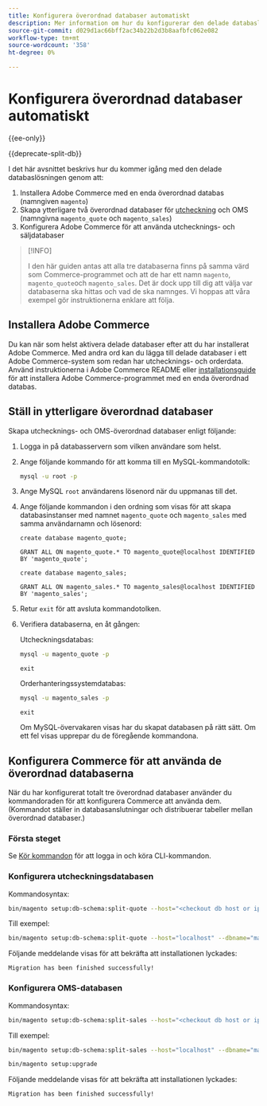 ```yaml
---
title: Konfigurera överordnad databaser automatiskt
description: Mer information om hur du konfigurerar den delade databaslösningen automatiskt.
source-git-commit: d029d1ac66bff2ac34b22b2d3b8aafbfc062e082
workflow-type: tm+mt
source-wordcount: '358'
ht-degree: 0%

---
```



# Konfigurera överordnad databaser automatiskt

{{ee-only}}

{{deprecate-split-db}}

I det här avsnittet beskrivs hur du kommer igång med den delade databaslösningen genom att:

1. Installera Adobe Commerce med en enda överordnad databas (namngiven `magento`)
1. Skapa ytterligare två överordnad databaser för [utcheckning](https://glossary.magento.com/checkout) och OMS (namngivna `magento_quote` och `magento_sales`)
1. Konfigurera Adobe Commerce för att använda utchecknings- och säljdatabaser

>[!INFO]
>
>I den här guiden antas att alla tre databaserna finns på samma värd som Commerce-programmet och att de har ett namn `magento`, `magento_quote`och `magento_sales`. Det är dock upp till dig att välja var databaserna ska hittas och vad de ska namnges. Vi hoppas att våra exempel gör instruktionerna enklare att följa.

## Installera Adobe Commerce

Du kan när som helst aktivera delade databaser efter att du har installerat Adobe Commerce. Med andra ord kan du lägga till delade databaser i ett Adobe Commerce-system som redan har utchecknings- och orderdata. Använd instruktionerna i Adobe Commerce README eller [installationsguide](../../installation/overview.md) för att installera Adobe Commerce-programmet med en enda överordnad databas.

## Ställ in ytterligare överordnad databaser

Skapa utchecknings- och OMS-överordnad databaser enligt följande:

1. Logga in på databasservern som vilken användare som helst.
1. Ange följande kommando för att komma till en MySQL-kommandotolk:

   ```bash
   mysql -u root -p
   ```

1. Ange MySQL `root` användarens lösenord när du uppmanas till det.
1. Ange följande kommandon i den ordning som visas för att skapa databasinstanser med namnet `magento_quote` och `magento_sales` med samma användarnamn och lösenord:

   ```shell
   create database magento_quote;
   ```

   ```shell
   GRANT ALL ON magento_quote.* TO magento_quote@localhost IDENTIFIED BY 'magento_quote';
   ```

   ```shell
   create database magento_sales;
   ```

   ```shell
   GRANT ALL ON magento_sales.* TO magento_sales@localhost IDENTIFIED BY 'magento_sales';
   ```

1. Retur `exit` för att avsluta kommandotolken.

1. Verifiera databaserna, en åt gången:

   Utcheckningsdatabas:

   ```bash
   mysql -u magento_quote -p
   ```

   ```shell
   exit
   ```

   Orderhanteringssystemdatabas:

   ```bash
   mysql -u magento_sales -p
   ```

   ```shell
   exit
   ```

   Om MySQL-övervakaren visas har du skapat databasen på rätt sätt. Om ett fel visas upprepar du de föregående kommandona.

## Konfigurera Commerce för att använda de överordnad databaserna

När du har konfigurerat totalt tre överordnad databaser använder du kommandoraden för att konfigurera Commerce att använda dem. (Kommandot ställer in databasanslutningar och distribuerar tabeller mellan överordnad databaser.)

### Första steget

Se [Kör kommandon](../cli/config-cli.md#running-commands) för att logga in och köra CLI-kommandon.

### Konfigurera utcheckningsdatabasen

Kommandosyntax:

```bash
bin/magento setup:db-schema:split-quote --host="<checkout db host or ip>" --dbname="<name>" --username="<checkout db username>" --password="<password>"
```

Till exempel:

```bash
bin/magento setup:db-schema:split-quote --host="localhost" --dbname="magento_quote" --username="magento_quote" --password="magento_quote"
```

Följande meddelande visas för att bekräfta att installationen lyckades:

```terminal
Migration has been finished successfully!
```

### Konfigurera OMS-databasen

Kommandosyntax:

```bash
bin/magento setup:db-schema:split-sales --host="<checkout db host or ip>" --dbname="<name>" --username="<checkout db username>" --password="<password>"
```

Till exempel:

```bash
bin/magento setup:db-schema:split-sales --host="localhost" --dbname="magento_sales" --username="magento_sales" --password="magento_sales"
```

```bash
bin/magento setup:upgrade
```

Följande meddelande visas för att bekräfta att installationen lyckades:

```terminal
Migration has been finished successfully!
```

